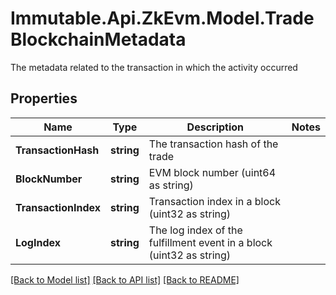 # Immutable.Api.ZkEvm.Model.TradeBlockchainMetadata
The metadata related to the transaction in which the activity occurred

## Properties

Name | Type | Description | Notes
------------ | ------------- | ------------- | -------------
**TransactionHash** | **string** | The transaction hash of the trade | 
**BlockNumber** | **string** | EVM block number (uint64 as string) | 
**TransactionIndex** | **string** | Transaction index in a block (uint32 as string) | 
**LogIndex** | **string** | The log index of the fulfillment event in a block (uint32 as string) | 

[[Back to Model list]](../README.md#documentation-for-models) [[Back to API list]](../README.md#documentation-for-api-endpoints) [[Back to README]](../README.md)

